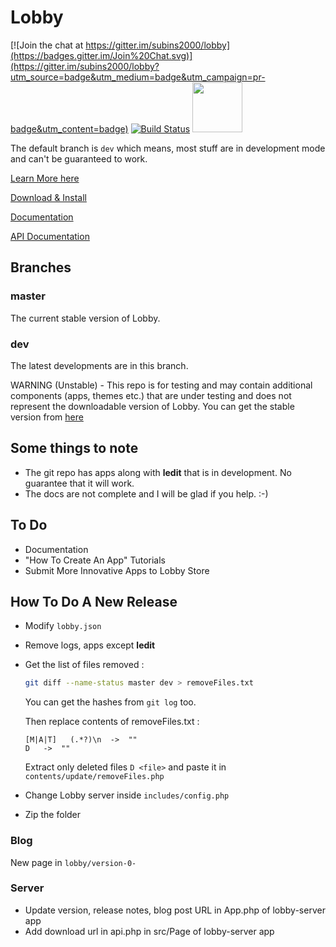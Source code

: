 Lobby
=====

[![Join the chat at https://gitter.im/subins2000/lobby](https://badges.gitter.im/Join%20Chat.svg)](https://gitter.im/subins2000/lobby?utm_source=badge&utm_medium=badge&utm_campaign=pr-badge&utm_content=badge)
[![Build Status](https://travis-ci.org/LobbyOS/lobby.svg?branch=dev)](https://travis-ci.org/LobbyOS/lobby)
[<img src="https://upload.wikimedia.org/wikipedia/commons/0/06/Facebook.svg" width="80">](https://www.facebook.com/groups/LobbyOS)

The default branch is `dev` which means, most stuff are in development mode and can't be guaranteed to work.

[Learn More here](https://lobby.subinsb.com)

[Download & Install](https://lobby.subinsb.com/download)

[Documentation](https://lobby.subinsb.com/docs)

[API Documentation](https://lobbyos.github.io/lobby/api/)

## Branches

### master

The current stable version of Lobby.

### dev

The latest developments are in this branch.

WARNING (Unstable) - This repo is for testing and may contain additional components (apps, themes etc.) that are under testing and does not represent the downloadable version of Lobby. You can get the stable version from [here](http://lobby.subinsb.com/download)

## Some things to note

* The git repo has apps along with **ledit** that is in development. No guarantee that it will work.
* The docs are not complete and I will be glad if you help. :-)

## To Do

* Documentation
* "How To Create An App" Tutorials
* Submit More Innovative Apps to Lobby Store

## How To Do A New Release

* Modify `lobby.json`
* Remove logs, apps except **ledit**
* Get the list of files removed :
  ```bash
  git diff --name-status master dev > removeFiles.txt
  ```
  You can get the hashes from `git log` too.

  Then replace contents of removeFiles.txt :

  ```regex
  [M|A|T]	(.*?)\n  ->  ""
  D	  ->  ""
  ```

  Extract only deleted files `D <file>` and paste it in `contents/update/removeFiles.php`
* Change Lobby server inside `includes/config.php`
* Zip the folder

### Blog

New page in `lobby/version-0-`

### Server

* Update version, release notes, blog post URL in App.php of lobby-server app
* Add download url in api.php in src/Page of lobby-server app
